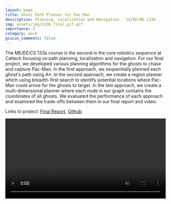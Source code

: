 ```yaml
---
layout: page
title: Ghost Path Planner for Pac-Man
description: Planning, Localization and Navigation - CS/EE/ME 133b 
img: assets/img/133b_final_gif.gif
importance: 2
category: work
giscus_comments: false
---
```


The ME/EE/CS 133a course is the second in the core robotics sequence at Caltech focusing on path planning, localization and navigation. For our final project, we developed various planning algorithms for the ghosts to chase and capture Pac-Man. In the first approach, we sequentially planned each ghost's path using A*. In the second approach, we create a region planner which using breadth-first search to identify potential locations where Pac-Man could arrive for the ghosts to target. In the last approach, we create a multi-dimensional planner where each node in our graph contains the coordinates of all ghosts. We evaluated the performance of each approach and examined the trade-offs between them in our final report and video.

<p>Links to project: 
    <a href="/assets/pdf/ME133b_FinalProject.pdf" target="_blank">Final Report</a>,
    <a href="https://github.com/avi-patel1/ME133b" target="_blank">Github</a>
</p>  

<video width="100%" controls>
    <source src="/assets/video/ME133b_finalVideo.mp4" type="video/mp4">
    Your browser does not support the video tag.
</video>